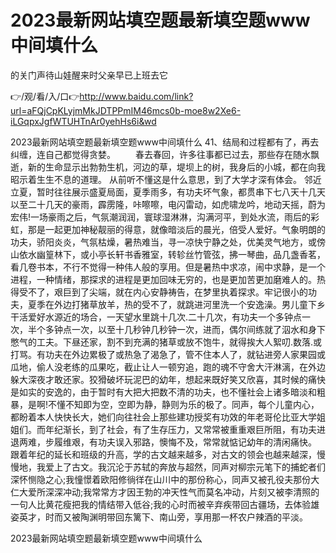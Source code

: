 # 2023最新网站填空题最新填空题www中间填什么
的关门声待山娃醒来时父亲早已上班去它

👉/观/看/入/口👉http://www.baidu.com/link?url=aFQjCpKLyjmMkJDTPPmIM46mcs0b-moe8w2Xe6-iLGqpxJgfWTUHTnAr0yehHs6i&wd

2023最新网站填空题最新填空题www中间填什么	41、结局和过程都有了，再去纠缠，连自己都觉得贪婪。
　　春去春回，许多往事都已过去，那些存在随水飘逝，新的生命显示出勃勃生机，河边的草，堤坝上的树，我身后的小城，都在向我昭示着生生不息的道理。
从前听不懂这是什么意思，到了大学才深有体会。
邻近立夏，暂时往往展示盛夏局面，夏季雨多，有功夫坏气象，都贯串下七八天十几天以至二十几天的豪雨，霹雳隆，咔嚓嚓，电闪雷动，如虎啸龙吟，地动天摇，蔚为宏伟!一场豪雨之后，气氛潮润润，寰球湿淋淋，沟满河平，到处水流，雨后的彩虹，那是一起更加神秘靓丽的得意，就像暗淡后的晨光，倍受人爱好。气象明朗的功夫，骄阳炎炎，气氛枯燥，暑热难当，寻一凉快宁静之处，优美灵气地方，或傍山依水幽篁林下，或小亭长轩书香雅室，转轸丝竹管弦，拂一琴曲，品几盏香茗，看几卷书本，不行不觉得一种伟人般的享用。但是暑热中求凉，闹中求静，是一个进程，一种情绪，那探求的进程是更加回味无穷的，也是更加苦更加磨难人的。热得受不了，艰巨到了尖端，就在内心安静祷告，在梦里执着探求。牢记很小的功夫，夏季在外边打猪草放羊，热的受不了，就跳进河里洗一个安逸澡。男儿童下乡干活爱好水源近的场合，一天望水里跳十几次.二十几次，有功夫一个多钟点一次，半个多钟点一次，以至十几秒钟几秒钟一次，进而，偶尔间练就了泅水和身下憋气的工夫。下昼还家，割不到充满的猪草或放不饱牛，就得挨大人絮叨.数落.或打骂。有功夫在外边累极了或热急了渴急了，管不住本人了，就钻进旁人家果园或瓜地，偷人没老练的瓜果吃，截止让人一顿穷追，跑的魂不守舍大汗淋漓，在外边躲大深夜才敢还家。狡猾破坏玩泥巴的幼年，想起来既好笑又欣喜，其时候的痛快是如实的安逸的，由于暂时有大把大把数不清的功夫，也不懂社会上诸多暗淡和粗暴，是啊!不懂不知即为空，空即为静，静则为乐的极了。同声，每个儿童内心，都盼着本人快快长大，她们向往社会上那些建功授奖有功效的年老哥伦比亚大学姐姐们。而年纪渐长，到了社会，有了生存压力，又常常被重重艰巨所阻，有功夫进退两难，步履维艰，有功夫误入邪路，懊悔不及，常常就惦记幼年的清闲痛快。
跟着年纪的延长和班级的升高，学的古文越来越多，对古文的领会也越来越深，慢慢地，我爱上了古文。我沉沦于苏轼的奔放与超然，同声对柳宗元笔下的捕蛇者们深怀恻隐之心;我憧憬着欧阳修徜徉在山川中的那份称心，同声又被孔役夫那份大仁大爱所深深冲动;我常常方才因王勃的冲天性气而莫名冲动，片刻又被李清照的一句人比黄花瘦把我的情结带入低谷;我的心时而被辛弃疾带回古疆场，去体验雄姿英才，时而又被陶渊明带回东篱下、南山旁，享用那一杯农户辣酒的平淡。

2023最新网站填空题最新填空题www中间填什么
